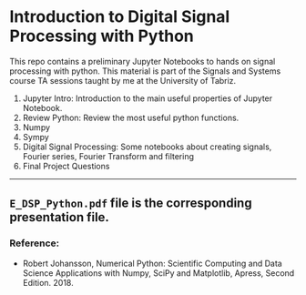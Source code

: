 # Introduction to Digital Signal Processing with Python
This repo contains a preliminary Jupyter Notebooks to hands on signal processing with python. This material is part of the Signals and Systems course TA sessions taught by me at the University of Tabriz.
1. Jupyter Intro: Introduction to the main useful properties of Jupyter Notebook.
2. Review Python: Review the most useful python functions.
3. Numpy
4. Sympy
5. Digital Signal Processing: Some notebooks about creating signals, Fourier series, Fourier Transform and filtering
6. Final Project Questions
---
`E_DSP_Python.pdf` file is the corresponding presentation file.
---
### Reference: 
* Robert Johansson, Numerical Python: Scientific Computing and Data Science Applications with Numpy, SciPy and Matplotlib, Apress, Second Edition. 2018.
